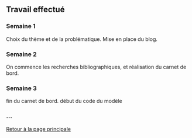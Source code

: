 ## Travail effectué 

### Semaine 1
Choix du thème et de la problématique. Mise en place du blog.
### Semaine 2
On commence les recherches bibliographiques, et réalisation du carnet de bord.
### Semaine 3
fin du carnet de bord. début du code du modèle
### ...

<a href="index.html"> Retour à la page principale </a>
